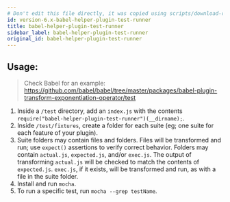 ```yaml
---
# Don't edit this file directly, it was copied using scripts/download-readmes.js: 
id: version-6.x-babel-helper-plugin-test-runner
title: babel-helper-plugin-test-runner
sidebar_label: babel-helper-plugin-test-runner
original_id: babel-helper-plugin-test-runner
---
```


## Usage:

> Check Babel for an example: https://github.com/babel/babel/tree/master/packages/babel-plugin-transform-exponentiation-operator/test

1. Inside a `/test` directory, add an `index.js` with the contents `require("babel-helper-plugin-test-runner")(__dirname);`. 
2. Inside `/test/fixtures`, create a folder for each suite (eg; one suite for each feature of your plugin). 
3. Suite folders may contain files and folders. Files will be transformed and run; use `expect()` assertions to verify correct behavior. Folders may contain `actual.js`, `expected.js`, and/or `exec.js`. The output of transforming `actual.js` will be checked to match the contents of `expected.js`. `exec.js`, if it exists, will be transformed and run, as with a file in the suite folder.
3. Install and run `mocha`.
4. To run a specific test, run `mocha --grep testName`. 

